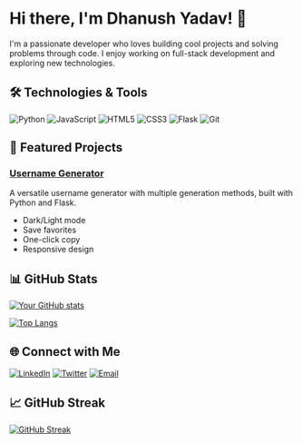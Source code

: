 # Hi there, I'm Dhanush Yadav! 👋

I'm a passionate developer who loves building cool projects and solving problems through code. I enjoy working on full-stack development and exploring new technologies.

## 🛠️ Technologies & Tools

![Python](https://img.shields.io/badge/-Python-3776AB?style=flat&logo=python&logoColor=white)
![JavaScript](https://img.shields.io/badge/-JavaScript-F7DF1E?style=flat&logo=javascript&logoColor=black)
![HTML5](https://img.shields.io/badge/-HTML5-E34F26?style=flat&logo=html5&logoColor=white)
![CSS3](https://img.shields.io/badge/-CSS3-1572B6?style=flat&logo=css3&logoColor=white)
![Flask](https://img.shields.io/badge/-Flask-000000?style=flat&logo=flask&logoColor=white)
![Git](https://img.shields.io/badge/-Git-F05032?style=flat&logo=git&logoColor=white)

## 🚀 Featured Projects

### [Username Generator](https://github.com/DHNSHYDV/username-generator)
A versatile username generator with multiple generation methods, built with Python and Flask.
- Dark/Light mode
- Save favorites
- One-click copy
- Responsive design

## 📊 GitHub Stats

[![Your GitHub stats](https://github-readme-stats.vercel.app/api?username=DHNSHYDV&show_icons=true&theme=radical)](https://github.com/DHNSHYDV)

[![Top Langs](https://github-readme-stats.vercel.app/api/top-langs/?username=DHNSHYDV&layout=compact&theme=radical)](https://github.com/DHNSHYDV)

## 🌐 Connect with Me

[![LinkedIn](https://img.shields.io/badge/LinkedIn-0077B5?style=for-the-badge&logo=linkedin&logoColor=white)](https://www.linkedin.com/in/dhanush-yadav-ab4a912b9/)
[![Twitter](https://img.shields.io/badge/Twitter-1DA1F2?style=for-the-badge&logo=twitter&logoColor=white)](https://twitter.com/yourusername)
[![Email](https://img.shields.io/badge/Email-D14836?style=for-the-badge&logo=gmail&logoColor=white)](mailto:your.email@example.com)

## 📈 GitHub Streak

[![GitHub Streak](https://streak-stats.demolab.com/?user=DHNSHYDV&theme=radical)](https://git.io/streak-stats)

